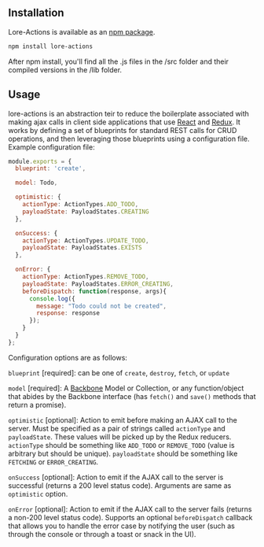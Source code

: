 ## Installation

Lore-Actions is available as an [npm package](https://www.npmjs.org/package/lore-actions).
```sh
npm install lore-actions
```
After npm install, you'll find all the .js files in the /src folder and their compiled versions in the /lib folder.

## Usage

lore-actions is an abstraction teir to reduce the boilerplate associated with making ajax calls in client side applications that use [React](https://github.com/facebook/react) and [Redux](https://github.com/rackt/redux).  It works by defining a set of blueprints for standard REST calls for CRUD operations, and then leveraging those blueprints using a configuration file.  Example configuration file:

```js
module.exports = {
  blueprint: 'create',

  model: Todo,

  optimistic: {
    actionType: ActionTypes.ADD_TODO,
    payloadState: PayloadStates.CREATING
  },

  onSuccess: {
    actionType: ActionTypes.UPDATE_TODO,
    payloadState: PayloadStates.EXISTS
  },

  onError: {
    actionType: ActionTypes.REMOVE_TODO,
    payloadState: PayloadStates.ERROR_CREATING,
    beforeDispatch: function(response, args){
      console.log({
        message: "Todo could not be created",
        response: response
      });
    }
  }
};
```

Configuration options are as follows:

`blueprint` [required]: can be one of `create`, `destroy`, `fetch`, or `update`

`model` [required]: A [Backbone](https://github.com/jashkenas/backbone) Model or Collection, or any function/object that abides by the Backbone interface (has `fetch()` and `save()` methods that return a promise).

`optimistic` [optional]: Action to emit before making an AJAX call to the server.  Must be specified as a pair of strings called `actionType` and `payloadState`.  These values will be picked up by the Redux reducers.  `actionType` should be something like `ADD_TODO` or `REMOVE_TODO` (value is arbitrary but should be unique).  `payloadState` should be something like `FETCHING` or `ERROR_CREATING`.

`onSuccess` [optional]: Action to emit if the AJAX call to the server is successful (returns a 200 level status code).  Arguments are same as `optimistic` option.

`onError` [optional]: Action to emit if the AJAX call to the server fails (returns a non-200 level status code).  Supports an optional `beforeDispatch` callback that allows you to handle the error case by notifying the user (such as through the console or through a toast or snack in the UI).
